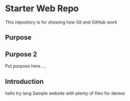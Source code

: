 # Starter Web Repo

This repository is for showing how Git and GitHub work

## Purpose

## Purpose 2

Put purpose here.....

## Introduction

hello try lang
Sample website with plenty of files for demos
